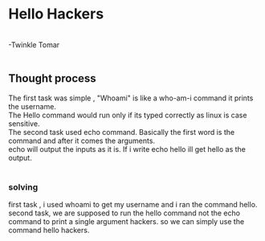 # Hello Hackers 
<br>
-Twinkle Tomar 
<br><br>

## Thought process 
The first task was simple , "Whoami" is like a who-am-i command it prints the username.
<br> </space>The Hello command would run only if its typed correctly as linux is case sensitive. 
<br>
</space>The second task used echo command. Basically the first word is the command and after it comes the arguments. 
<br>
</space>echo will output the inputs as it is. If i write echo hello ill get hello as the output. <br><br>

### solving 
first task , i used whoami to get my username and i ran the command hello. 
<br>
</space>second task, we are supposed to run the hello command not the echo command to print a single argument hackers. 
</space>so we can simply use the command hello hackers. 
